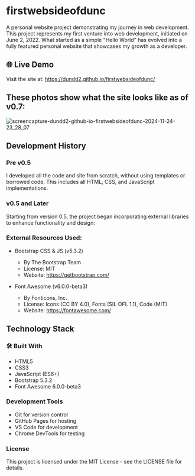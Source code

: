 # firstwebsideofdunc

A personal website project demonstrating my journey in web development.
This project represents my first venture into web development, initiated on June 2, 2022. What started as a simple "Hello World" has evolved into a fully featured personal website that showcases my growth as a developer.

## 🌐 Live Demo
Visit the site at: https://dundd2.github.io/firstwebsideofdunc/

## These photos show what the site looks like as of v0.7:
![screencapture-dundd2-github-io-firstwebsideofdunc-2024-11-24-23_28_07](https://github.com/user-attachments/assets/f0982518-89cf-485f-8b19-4cbc8c96295c)

## Development History

### Pre v0.5
I developed all the code and site from scratch, without using templates or borrowed code. This includes all HTML, CSS, and JavaScript implementations.

### v0.5 and Later
Starting from version 0.5, the project began incorporating external libraries to enhance functionality and design:
### External Resources Used:
- Bootstrap CSS & JS (v5.3.2)
  - By The Bootstrap Team
  - License: MIT
  - Website: https://getbootstrap.com/

- Font Awesome (v6.0.0-beta3)
  - By Fonticons, Inc.
  - License: Icons (CC BY 4.0), Fonts (SIL OFL 1.1), Code (MIT)
  - Website: https://fontawesome.com/

## Technology Stack

### 🛠️ Built With
- HTML5
- CSS3
- JavaScript (ES6+)
- Bootstrap 5.3.2
- Font Awesome 6.0.0-beta3

### Development Tools
- Git for version control
- GitHub Pages for hosting
- VS Code for development
- Chrome DevTools for testing

### License
This project is licensed under the MIT License - see the LICENSE file for details.
